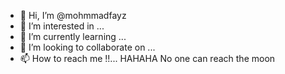 - 👋 Hi, I’m @mohmmadfayz
- 👀 I’m interested in ...
- 🌱 I’m currently learning ...
- 💞️ I’m looking to collaborate on ...
- 📫 How to reach me !!... HAHAHA No one can reach the moon

<!---
mohmmadfayz/mohmmadfayz is a ✨ special ✨ repository because its `README.md` (this file) appears on your GitHub profile.
You can click the Preview link to take a look at your changes.
--->

